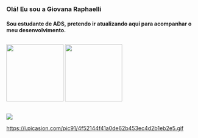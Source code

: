 ### Olá! Eu sou a Giovana Raphaelli

#### Sou estudante de ADS, pretendo ir atualizando aqui para acompanhar o meu desenvolvimento.

##

<div>
  <img height="150em" src="https://github-readme-stats.vercel.app/api?username=giovanaraphaelli&show_icons=true&theme=midnight-purple&include_all_commits=true&count_private=true"/>
  <img height="150em" src="https://github-readme-stats.vercel.app/api/top-langs/?username=giovanaraphaelli&layout=compact&langs_count=7&theme=midnight-purple"/>
</div>

  ##

<div> 
  
  <a href="https://www.linkedin.com/in/giovanaraphaelli" target="_blank"><img src="https://img.shields.io/badge/-LinkedIn-%230077B5?style=for-the-badge&logo=linkedin&logoColor=white" target="_blank"></a> 
 
  https://i.picasion.com/pic91/4f52144f41a0de62b453ec4d2b1eb2e5.gif

